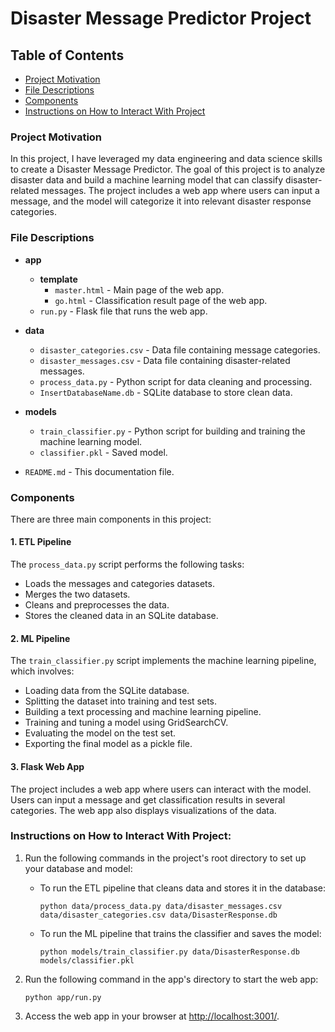 # Disaster Message Predictor Project

## Table of Contents
 * [Project Motivation](#project-motivation)
 * [File Descriptions](#file-descriptions)
 * [Components](#components)
 * [Instructions on How to Interact With Project](#instructions-on-how-to-interact-with-project)

### Project Motivation
In this project, I have leveraged my data engineering and data science skills to create a Disaster Message Predictor. The goal of this project is to analyze disaster data and build a machine learning model that can classify disaster-related messages. The project includes a web app where users can input a message, and the model will categorize it into relevant disaster response categories.

### File Descriptions
- **app**
  - **template**
    - `master.html` - Main page of the web app.
    - `go.html` - Classification result page of the web app.
  - `run.py` - Flask file that runs the web app.

- **data**
  - `disaster_categories.csv` - Data file containing message categories.
  - `disaster_messages.csv` - Data file containing disaster-related messages.
  - `process_data.py` - Python script for data cleaning and processing.
  - `InsertDatabaseName.db` - SQLite database to store clean data.

- **models**
  - `train_classifier.py` - Python script for building and training the machine learning model.
  - `classifier.pkl` - Saved model.

- `README.md` - This documentation file.

### Components
There are three main components in this project:

#### 1. ETL Pipeline
The `process_data.py` script performs the following tasks:
 - Loads the messages and categories datasets.
 - Merges the two datasets.
 - Cleans and preprocesses the data.
 - Stores the cleaned data in an SQLite database.

#### 2. ML Pipeline
The `train_classifier.py` script implements the machine learning pipeline, which involves:
 - Loading data from the SQLite database.
 - Splitting the dataset into training and test sets.
 - Building a text processing and machine learning pipeline.
 - Training and tuning a model using GridSearchCV.
 - Evaluating the model on the test set.
 - Exporting the final model as a pickle file.

#### 3. Flask Web App
The project includes a web app where users can interact with the model. Users can input a message and get classification results in several categories. The web app also displays visualizations of the data.

### Instructions on How to Interact With Project:
1. Run the following commands in the project's root directory to set up your database and model:

    - To run the ETL pipeline that cleans data and stores it in the database:
        ```
        python data/process_data.py data/disaster_messages.csv data/disaster_categories.csv data/DisasterResponse.db
        ```

    - To run the ML pipeline that trains the classifier and saves the model:
        ```
        python models/train_classifier.py data/DisasterResponse.db models/classifier.pkl
        ```

2. Run the following command in the app's directory to start the web app:
    ```
    python app/run.py
    ```

3. Access the web app in your browser at [http://localhost:3001/](http://localhost:3001/).


